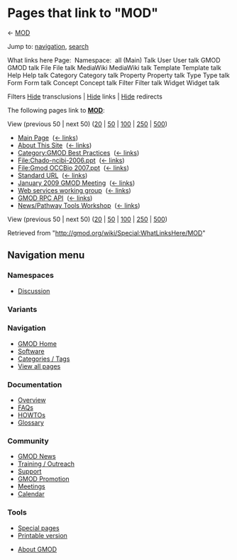 <div id="mw-page-base" class="noprint">

</div>

<div id="mw-head-base" class="noprint">

</div>

<div id="content" class="mw-body" role="main">

<span id="top"></span>

<div id="mw-js-message" style="display:none;">

</div>



# <span dir="auto">Pages that link to "MOD"</span>

<div id="bodyContent">

<div id="contentSub">

← [MOD](/wiki/MOD "MOD")

</div>

<div id="jump-to-nav" class="mw-jump">

Jump to: [navigation](#mw-navigation), [search](#p-search)

</div>

<div id="mw-content-text">

What links here Page:  Namespace:  all (Main) Talk User User talk GMOD
GMOD talk File File talk MediaWiki MediaWiki talk Template Template talk
Help Help talk Category Category talk Property Property talk Type Type
talk Form Form talk Concept Concept talk Filter Filter talk Widget
Widget talk

Filters
[Hide](/mediawiki/index.php?title=Special:WhatLinksHere/MOD&hidetrans=1 "Special:WhatLinksHere/MOD")
transclusions \|
[Hide](/mediawiki/index.php?title=Special:WhatLinksHere/MOD&hidelinks=1 "Special:WhatLinksHere/MOD")
links \|
[Hide](/mediawiki/index.php?title=Special:WhatLinksHere/MOD&hideredirs=1 "Special:WhatLinksHere/MOD")
redirects

The following pages link to **[MOD](/wiki/MOD "MOD")**:

View (previous 50 \| next 50)
([20](/mediawiki/index.php?title=Special:WhatLinksHere/MOD&limit=20 "Special:WhatLinksHere/MOD")
\|
[50](/mediawiki/index.php?title=Special:WhatLinksHere/MOD&limit=50 "Special:WhatLinksHere/MOD")
\|
[100](/mediawiki/index.php?title=Special:WhatLinksHere/MOD&limit=100 "Special:WhatLinksHere/MOD")
\|
[250](/mediawiki/index.php?title=Special:WhatLinksHere/MOD&limit=250 "Special:WhatLinksHere/MOD")
\|
[500](/mediawiki/index.php?title=Special:WhatLinksHere/MOD&limit=500 "Special:WhatLinksHere/MOD"))

- [Main Page](/wiki/Main_Page "Main Page") ‎
  <span class="mw-whatlinkshere-tools">([←
  links](/mediawiki/index.php?title=Special:WhatLinksHere&target=Main+Page "Special:WhatLinksHere"))</span>
- [About This Site](/wiki/About_This_Site "About This Site") ‎
  <span class="mw-whatlinkshere-tools">([←
  links](/mediawiki/index.php?title=Special:WhatLinksHere&target=About+This+Site "Special:WhatLinksHere"))</span>
- [Category:GMOD Best
  Practices](/wiki/Category:GMOD_Best_Practices "Category:GMOD Best Practices")
  ‎ <span class="mw-whatlinkshere-tools">([←
  links](/mediawiki/index.php?title=Special:WhatLinksHere&target=Category%3AGMOD+Best+Practices "Special:WhatLinksHere"))</span>
- [File:Chado-ncibi-2006.ppt](/wiki/File:Chado-ncibi-2006.ppt "File:Chado-ncibi-2006.ppt")
  ‎ <span class="mw-whatlinkshere-tools">([←
  links](/mediawiki/index.php?title=Special:WhatLinksHere&target=File%3AChado-ncibi-2006.ppt "Special:WhatLinksHere"))</span>
- [File:Gmod OCCBio
  2007.ppt](/wiki/File:Gmod_OCCBio_2007.ppt "File:Gmod OCCBio 2007.ppt")
  ‎ <span class="mw-whatlinkshere-tools">([←
  links](/mediawiki/index.php?title=Special:WhatLinksHere&target=File%3AGmod+OCCBio+2007.ppt "Special:WhatLinksHere"))</span>
- [Standard URL](/wiki/Standard_URL "Standard URL") ‎
  <span class="mw-whatlinkshere-tools">([←
  links](/mediawiki/index.php?title=Special:WhatLinksHere&target=Standard+URL "Special:WhatLinksHere"))</span>
- [January 2009 GMOD
  Meeting](/wiki/January_2009_GMOD_Meeting "January 2009 GMOD Meeting") ‎
  <span class="mw-whatlinkshere-tools">([←
  links](/mediawiki/index.php?title=Special:WhatLinksHere&target=January+2009+GMOD+Meeting "Special:WhatLinksHere"))</span>
- [Web services working
  group](/wiki/Web_services_working_group "Web services working group") ‎
  <span class="mw-whatlinkshere-tools">([←
  links](/mediawiki/index.php?title=Special:WhatLinksHere&target=Web+services+working+group "Special:WhatLinksHere"))</span>
- [GMOD RPC API](/wiki/GMOD_RPC_API "GMOD RPC API") ‎
  <span class="mw-whatlinkshere-tools">([←
  links](/mediawiki/index.php?title=Special:WhatLinksHere&target=GMOD+RPC+API "Special:WhatLinksHere"))</span>
- [News/Pathway Tools
  Workshop](/wiki/News/Pathway_Tools_Workshop "News/Pathway Tools Workshop")
  ‎ <span class="mw-whatlinkshere-tools">([←
  links](/mediawiki/index.php?title=Special:WhatLinksHere&target=News%2FPathway+Tools+Workshop "Special:WhatLinksHere"))</span>

View (previous 50 \| next 50)
([20](/mediawiki/index.php?title=Special:WhatLinksHere/MOD&limit=20 "Special:WhatLinksHere/MOD")
\|
[50](/mediawiki/index.php?title=Special:WhatLinksHere/MOD&limit=50 "Special:WhatLinksHere/MOD")
\|
[100](/mediawiki/index.php?title=Special:WhatLinksHere/MOD&limit=100 "Special:WhatLinksHere/MOD")
\|
[250](/mediawiki/index.php?title=Special:WhatLinksHere/MOD&limit=250 "Special:WhatLinksHere/MOD")
\|
[500](/mediawiki/index.php?title=Special:WhatLinksHere/MOD&limit=500 "Special:WhatLinksHere/MOD"))

</div>

<div class="printfooter">

Retrieved from "<http://gmod.org/wiki/Special:WhatLinksHere/MOD>"

</div>

<div id="catlinks" class="catlinks catlinks-allhidden">

</div>

<div class="visualClear">

</div>

</div>

</div>

<div id="mw-navigation">

## Navigation menu

<div id="mw-head">



<div id="left-navigation">

<div id="p-namespaces" class="vectorTabs" role="navigation"
aria-labelledby="p-namespaces-label">

### Namespaces


- <span id="ca-talk"><a
  href="/mediawiki/index.php?title=Talk:MOD&amp;action=edit&amp;redlink=1"
  accesskey="t"
  title="Discussion about the content page [t]">Discussion</a></span>

</div>

<div id="p-variants" class="vectorMenu emptyPortlet" role="navigation"
aria-labelledby="p-variants-label">

### 

### Variants[](#)

<div class="menu">

</div>

</div>

</div>





</div>

</div>

</div>

<div id="mw-panel">

<div id="p-logo" role="banner">

<a href="/wiki/Main_Page"
style="background-image: url(http://gmod.org/images/GMOD-cogs.png);"
title="Visit the main page"></a>

</div>

<div id="p-Navigation" class="portal" role="navigation"
aria-labelledby="p-Navigation-label">

### Navigation

<div class="body">

- <span id="n-GMOD-Home">[GMOD Home](/wiki/Main_Page)</span>
- <span id="n-Software">[Software](/wiki/GMOD_Components)</span>
- <span id="n-Categories-.2F-Tags">[Categories /
  Tags](/wiki/Categories)</span>
- <span id="n-View-all-pages">[View all
  pages](/wiki/Special:AllPages)</span>

</div>

</div>

<div id="p-Documentation" class="portal" role="navigation"
aria-labelledby="p-Documentation-label">

### Documentation

<div class="body">

- <span id="n-Overview">[Overview](/wiki/Overview)</span>
- <span id="n-FAQs">[FAQs](/wiki/Category:FAQ)</span>
- <span id="n-HOWTOs">[HOWTOs](/wiki/Category:HOWTO)</span>
- <span id="n-Glossary">[Glossary](/wiki/Glossary)</span>

</div>

</div>

<div id="p-Community" class="portal" role="navigation"
aria-labelledby="p-Community-label">

### Community

<div class="body">

- <span id="n-GMOD-News">[GMOD News](/wiki/GMOD_News)</span>
- <span id="n-Training-.2F-Outreach">[Training /
  Outreach](/wiki/Training_and_Outreach)</span>
- <span id="n-Support">[Support](/wiki/Support)</span>
- <span id="n-GMOD-Promotion">[GMOD
  Promotion](/wiki/GMOD_Promotion)</span>
- <span id="n-Meetings">[Meetings](/wiki/Meetings)</span>
- <span id="n-Calendar">[Calendar](/wiki/Calendar)</span>

</div>

</div>

<div id="p-tb" class="portal" role="navigation"
aria-labelledby="p-tb-label">

### Tools

<div class="body">

- <span id="t-specialpages"><a href="/wiki/Special:SpecialPages" accesskey="q"
  title="A list of all special pages [q]">Special pages</a></span>
- <span id="t-print"><a
  href="/mediawiki/index.php?title=Special:WhatLinksHere/MOD&amp;printable=yes"
  rel="alternate" accesskey="p"
  title="Printable version of this page [p]">Printable version</a></span>

</div>

</div>

</div>

</div>

<div id="footer" role="contentinfo">

- <span id="footer-places-about">[About
  GMOD](/wiki/GMOD:About "GMOD:About")</span>

<!-- -->






</div>
